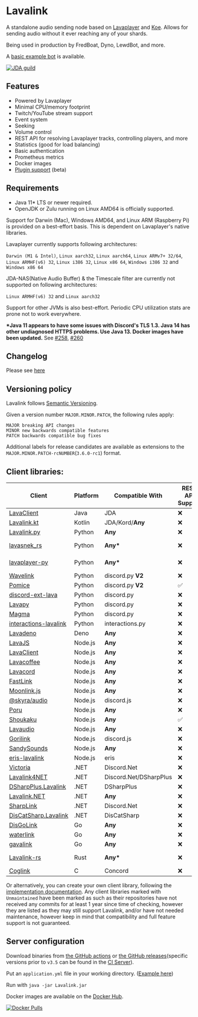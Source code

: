 # Lavalink
A standalone audio sending node based on [Lavaplayer](https://github.com/sedmelluq/lavaplayer) and [Koe](https://github.com/KyokoBot/koe).
Allows for sending audio without it ever reaching any of your shards.

Being used in production by FredBoat, Dyno, LewdBot, and more.

A [basic example bot](Testbot) is available.

[![JDA guild](https://discordapp.com/api/guilds/125227483518861312/embed.png?style=banner2)](https://discord.gg/jtAWrzU)

## Features
* Powered by Lavaplayer
* Minimal CPU/memory footprint
* Twitch/YouTube stream support
* Event system
* Seeking
* Volume control
* REST API for resolving Lavaplayer tracks, controlling players, and more
* Statistics (good for load balancing)
* Basic authentication
* Prometheus metrics
* Docker images
* [Plugin support](PLUGINS.md) (beta)

## Requirements

* Java 11* LTS or newer required.
* OpenJDK or Zulu running on Linux AMD64 is officially supported.

Support for Darwin (Mac), Windows AMD64, and Linux ARM (Raspberry Pi) is provided on a best-effort basis. This is dependent on Lavaplayer's native libraries.

Lavaplayer currently supports following architectures: 

`Darwin (M1 & Intel)`, `Linux aarch32`, `Linux aarch64`, `Linux ARMv7+ 32/64`, `Linux ARMHF(v6) 32`, `Linux i386 32`, `Linux x86 64`, `Windows i386 32` and `Windows x86 64`

JDA-NAS(Native Audio Buffer) & the Timescale filter are currently not supported on following architectures: 

`Linux ARMHF(v6) 32` and `Linux aarch32`


Support for other JVMs is also best-effort. Periodic CPU utilization stats are prone not to work everywhere.

**\*Java 11 appears to have some issues with Discord's TLS 1.3. Java 14 has other undiagnosed HTTPS problems. Use Java 13. Docker images have been updated.** See [#258](https://github.com/freyacodes/Lavalink/issues/258), [#260](https://github.com/freyacodes/Lavalink/issues/260)

## Changelog

Please see [here](CHANGELOG.md)

## Versioning policy

Lavalink follows [Semantic Versioning](https://semver.org/).

Given a version number `MAJOR.MINOR.PATCH`, the following rules apply:

    MAJOR breaking API changes
    MINOR new backwards compatible features
    PATCH backwards compatible bug fixes

Additional labels for release candidates are available as extensions to the `MAJOR.MINOR.PATCH-rcNUMBER`(`3.6.0-rc1`) format.


## Client libraries:
| Client                                                                                                | Platform | Compatible With         | REST API Support | Additional Information          |
|-------------------------------------------------------------------------------------------------------|----------|-------------------------|------------------|---------------------------------|
| [LavaClient](https://github.com/HoneycombsTeam/LavaClient)                                            | Java     | JDA                     | ❌                | Archived                        |
| [Lavalink.kt](https://github.com/DRSchlaubi/lavalink.kt)                                              | Kotlin   | JDA/Kord/**Any**        | ❌                | Kotlin Coroutines               |
| [Lavalink.py](https://github.com/Devoxin/Lavalink.py)                                                 | Python   | **Any**                 | ❌                |                                 |
| [lavasnek_rs](https://github.com/vicky5124/lavasnek_rs)                                               | Python   | **Any\***               | ❌                | *`asyncio`-based libraries only |
| [lavaplayer-py](https://github.com/HazemMeqdad/lavaplayer)                                            | Python   | **Any\***               | ❌                | *`asyncio`-based libraries only |
| [Wavelink](https://github.com/PythonistaGuild/Wavelink)                                               | Python   | discord.py **V2**       | ❌                |                                 |
| [Pomice](https://github.com/cloudwithax/pomice)                                                       | Python   | discord.py **V2**       | ✅                |                                 |
| [discord-ext-lava](https://github.com/Axelware/discord-ext-lava)                                      | Python   | discord.py              | ❌                |                                 |
| [Lavapy](https://github.com/Aspect1103/Lavapy)                                                        | Python   | discord.py              | ❌                |                                 |
| [Magma](https://github.com/initzx/magma)                                                              | Python   | discord.py              | ❌                |                                 |
| [interactions-lavalink](https://github.com/interactions-py/lavalink)                                  | Python   | interactions.py         | ❌                |                                 |
| [Lavadeno](https://github.com/lavaclient/lavadeno)                                                    | Deno     | **Any**                 | ❌                |                                 |
| [LavaJS](https://github.com/OverleapTechnologies/LavaJS)                                              | Node.js  | **Any**                 | ❌                |                                 |
| [LavaClient](https://github.com/lavaclient/lavaclient)                                                | Node.js  | **Any**                 | ❌                |                                 |
| [Lavacoffee](https://github.com/XzFirzal/lavacoffee)                                                  | Node.js  | **Any**                 | ❌                |                                 |
| [Lavacord](https://github.com/lavacord/lavacord)                                                      | Node.js  | **Any**                 | ❌                |                                 |
| [FastLink](https://github.com/ThePedroo/FastLink)                                                     | Node.js  | **Any**                 | ❌                |                                 |
| [Moonlink.js](https://github.com/1Lucas1apk/moonlink.js)                                              | Node.js  | **Any**                 | ❌                |
| [@skyra/audio](https://github.com/skyra-project/audio)                                                | Node.js  | discord.js              | ❌                | Archived                        |
| [Poru](https://github.com/parasop/poru)                                                               | Node.js  | **Any**                 | ❌                |                                 |
| [Shoukaku](https://github.com/Deivu/Shoukaku)                                                         | Node.js  | **Any**                 | ✅                |                                 |                                |
| [Lavaudio](https://github.com/rilysh/lavaudio)                                                        | Node.js  | **Any**                 | ❌                |
| [Gorilink](https://github.com/Gorillas-Team/Gorilink)                                                 | Node.js  | discord.js              | ❌                | Archived/Unmaintained           |
| [SandySounds](https://github.com/MrJohnCoder/SandySounds)                                             | Node.js  | **Any**                 | ❌                | Unmaintained                    |
| [eris-lavalink](https://github.com/briantanner/eris-lavalink)                                         | Node.js  | eris                    | ❌                | Unmaintained                    |
| [Victoria](https://github.com/Yucked/Victoria)                                                        | .NET     | Discord.Net             | ❌                |                                 |
| [Lavalink4NET](https://github.com/angelobreuer/Lavalink4NET)                                          | .NET     | Discord\.Net/DSharpPlus | ❌                |                                 |
| [DSharpPlus.Lavalink](https://github.com/DSharpPlus/DSharpPlus/tree/master/DSharpPlus.Lavalink)       | .NET     | DSharpPlus              | ❌                |                                 |
| [Lavalink.NET](https://github.com/Dev-Yukine/Lavalink.NET)                                            | .NET     | **Any**                 | ❌                | Unmaintained                    |
| [SharpLink](https://github.com/Devoxin/SharpLink)                                                     | .NET     | Discord.Net             | ❌                | Unmaintained                    |
| [DisCatSharp.Lavalink](https://github.com/Aiko-IT-Systems/DisCatSharp/tree/main/DisCatSharp.Lavalink) | .NET     | DisCatSharp             | ❌                |                                 |
| [DisGoLink](https://github.com/disgoorg/disgolink)                                                    | Go       | **Any**                 | ❌                |                                 |
| [waterlink](https://github.com/lukasl-dev/waterlink)                                                  | Go       | **Any**                 | ❌                |                                 |
| [gavalink](https://github.com/foxbot/gavalink)                                                        | Go       | **Any**                 | ❌                | Unmaintained                    |
| [Lavalink-rs](https://gitlab.com/vicky5124/lavalink-rs)                                               | Rust     | **Any\***               | ❌                | *`tokio`-based libraries only   |
| [Coglink](https://github.com/ThePedroo/Coglink)                                                       | C        | Concord                 | ❌                |                                 |

Or alternatively, you can create your own client library, following the [implementation documentation](https://github.com/freyacodes/Lavalink/blob/master/IMPLEMENTATION.md).
Any client libraries marked with `Unmaintained` have been marked as such as their repositories have not received any commits for at least 1 year since time of checking,
however they are listed as they may still support Lavalink, and/or have not needed maintenance, however keep in mind that compatibility and full feature support is not guaranteed.

## Server configuration
Download binaries from [the GitHub actions](https://github.com/freyacodes/Lavalink/actions) or [the GitHub releases](https://github.com/freyacodes/Lavalink/releases)(specific versions prior to `v3.5` can be found in the [CI Server](https://ci.fredboat.com/viewLog.html?buildId=lastSuccessful&buildTypeId=Lavalink_Build&tab=artifacts&guest=1)). 

Put an `application.yml` file in your working directory. ([Example here](https://github.com/freyacodes/Lavalink/blob/master/LavalinkServer/application.yml.example))

Run with `java -jar Lavalink.jar`

Docker images are available on the [Docker Hub](https://hub.docker.com/r/fredboat/lavalink/).

[![Docker Pulls](https://img.shields.io/docker/pulls/fredboat/lavalink.svg)](https://hub.docker.com/r/fredboat/lavalink/)

